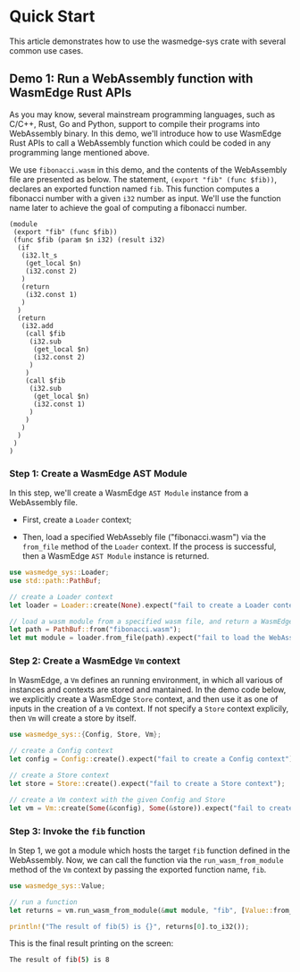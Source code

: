 # Quick Start

This article demonstrates how to use the wasmedge-sys crate with several common use cases.

## Demo 1: Run a WebAssembly function with WasmEdge Rust APIs

As you may know, several mainstream programming languages, such as C/C++, Rust, Go and Python, support to compile their programs into WebAssembly binary. In this demo, we'll introduce how to use WasmEdge Rust APIs to call a WebAssembly function which could be coded in any programming lange mentioned above.

We use `fibonacci.wasm` in this demo, and the contents of the WebAssembly file are presented as below. The statement, `(export "fib" (func $fib))`, declares an exported function named `fib`. This function computes a fibonacci number with a given `i32` number as input. We'll use the function name later to achieve the goal of computing a fibonacci number.

```wasm
(module
 (export "fib" (func $fib))
 (func $fib (param $n i32) (result i32)
  (if
   (i32.lt_s
    (get_local $n)
    (i32.const 2)
   )
   (return
    (i32.const 1)
   )
  )
  (return
   (i32.add
    (call $fib
     (i32.sub
      (get_local $n)
      (i32.const 2)
     )
    )
    (call $fib
     (i32.sub
      (get_local $n)
      (i32.const 1)
     )
    )
   )
  )
 )
)
```

### Step 1: Create a WasmEdge AST Module

In this step,  we'll create a WasmEdge `AST Module` instance from a WebAssembly file.

- First, create a `Loader` context;

- Then, load a specified WebAssebly file ("fibonacci.wasm") via the `from_file` method of the `Loader` context. If the process is successful, then a WasmEdge `AST Module` instance is returned.

```rust
use wasmedge_sys::Loader;
use std::path::PathBuf;

// create a Loader context
let loader = Loader::create(None).expect("fail to create a Loader context");

// load a wasm module from a specified wasm file, and return a WasmEdge AST Module instance
let path = PathBuf::from("fibonacci.wasm");
let mut module = loader.from_file(path).expect("fail to load the WebAssembly file");
```

### Step 2: Create a WasmEdge `Vm` context

In WasmEdge, a `Vm` defines an running environment, in which all various of instances and contexts are stored and mantained. In the demo code below, we explicitly create a WasmEdge `Store` context, and then use it as one of inputs in the creation of a `Vm` context. If not specify a `Store` context explicily, then `Vm` will create a store by itself.

```rust
use wasmedge_sys::{Config, Store, Vm};

// create a Config context
let config = Config::create().expect("fail to create a Config context");

// create a Store context
let store = Store::create().expect("fail to create a Store context");

// create a Vm context with the given Config and Store
let vm = Vm::create(Some(&config), Some(&store)).expect("fail to create a Vm context");
```

### Step 3: Invoke the `fib` function

In Step 1, we got a module which hosts the target `fib` function defined in the WebAssembly. Now, we can call the function via the `run_wasm_from_module` method of the `Vm` context by passing the exported function name, `fib`.

```rust
use wasmedge_sys::Value;

// run a function
let returns = vm.run_wasm_from_module(&mut module, "fib", [Value::from_i32(5)]).expect("fail to run the target function in the module");

println!("The result of fib(5) is {}", returns[0].to_i32());
```

This is the final result printing on the screen:

```bash
The result of fib(5) is 8
```

